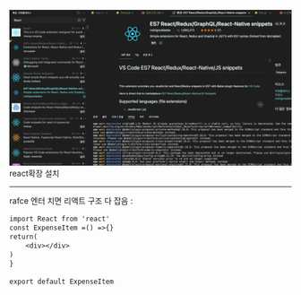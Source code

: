 ![alt text](image-1.png)
react확장 설치

---

rafce 엔터 치면
리액트 구조 다 잡음
:
```
import React from 'react'
const ExpenseItem =() =>{}
return(
    <div></div>
)
}

export default ExpenseItem
```
